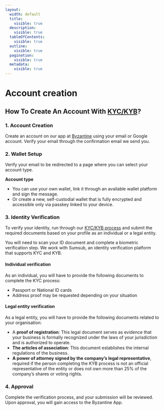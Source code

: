 ```yaml
---
layout:
  width: default
  title:
    visible: true
  description:
    visible: true
  tableOfContents:
    visible: true
  outline:
    visible: true
  pagination:
    visible: true
  metadata:
    visible: true
---
```


# Account creation

## How To Create An Account With [KYC/KYB](markdown.md)?&#x20;

### 1. Account Creation

Create an account on our app at [Byzantine](https://app.byzantine.fi/) using your email or Google account. Verify your email through the confirmation email we send you.&#x20;

### 2. Wallet Setup

Verify your email to be redirected to a page where you can select your account type.

**Account type**

* You can use your own wallet, link it through an available wallet platform and sign the message.
* Or create a new, self-custodial wallet that is fully encrypted and accessible only via passkey linked to your device.

### 3. Identity Verification

To verify your identity, run through our [KYC/KYB process](markdown.md) and submit the required documents based on your profile as an individual or a legal entity.

You will need to scan your ID document and complete a biometric verification step. We work with Sumsub, an identity verification platform that supports KYC and KYB.

#### Individual verification

As an individual, you will have to provide the following documents to complete the KYC process:

* Passport or National ID cards
* Address proof may be requested depending on your situation

#### Legal entity verification

As a legal entity, you will have to provide the following documents related to your organisation:&#x20;

* A **proof of registration**: This legal document serves as evidence that your business is formally recognized under the laws of your jurisdiction and is authorized to operate.
* **The articles of association**: This document establishes the internal regulations of the business.
* **A power of attorney signed by the company’s legal representative**, required if the person completing the KYB process is not an official representative of the entity or does not own more than 25% of the company’s shares or voting rights.

### 4. Approval

Complete the verification process, and your submission will be reviewed. Upon approval, you will gain access to the Byzantine App.
